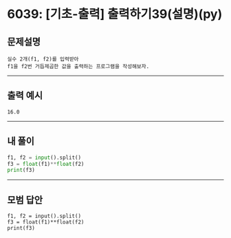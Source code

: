 # 6039: [기초-출력] 출력하기39(설명)(py)
## 문제설명
```
실수 2개(f1, f2)를 입력받아
f1을 f2번 거듭제곱한 값을 출력하는 프로그램을 작성해보자.
```
***
## 출력 예시
~~~
16.0
~~~
***
## 내 풀이
```python
f1, f2 = input().split() 
f3 = float(f1)**float(f2) 
print(f3)
````
***
## 모범 답안
~~~pyhton
f1, f2 = input().split() 
f3 = float(f1)**float(f2) 
print(f3)

~~~